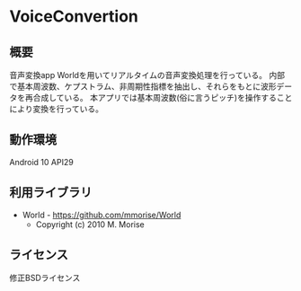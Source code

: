 # VoiceConvertion
## 概要
音声変換app
Worldを用いてリアルタイムの音声変換処理を行っている。
内部で基本周波数、ケプストラム、非周期性指標を抽出し、それらをもとに波形データを再合成している。
本アプリでは基本周波数(俗に言うピッチ)を操作することにより変換を行っている。

## 動作環境
Android 10 API29

## 利用ライブラリ
* World - https://github.com/mmorise/World
    + Copyright (c) 2010 M. Morise

## ライセンス
修正BSDライセンス